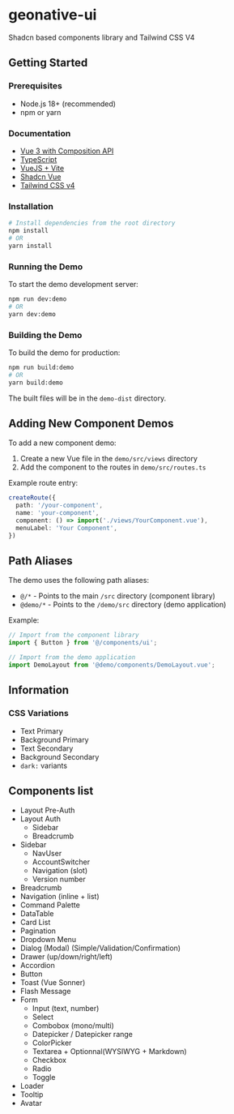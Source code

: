 # geonative-ui

Shadcn based components library and Tailwind CSS V4

## Getting Started

### Prerequisites

- Node.js 18+ (recommended)
- npm or yarn

### Documentation

- [Vue 3 with Composition API](https://vuejs.org/guide/introduction)
- [TypeScript](https://www.typescriptlang.org/)
- [VueJS + Vite](???)
- [Shadcn Vue](https://www.shadcn-vue.com/)
- [Tailwind CSS v4](https://tailwindcss.com/)

### Installation

```bash
# Install dependencies from the root directory
npm install
# OR
yarn install
```

### Running the Demo

To start the demo development server:

```bash
npm run dev:demo
# OR
yarn dev:demo
```

### Building the Demo

To build the demo for production:

```bash
npm run build:demo
# OR
yarn build:demo
```

The built files will be in the `demo-dist` directory.

## Adding New Component Demos

To add a new component demo:

1. Create a new Vue file in the `demo/src/views` directory
2. Add the component to the routes in `demo/src/routes.ts`

Example route entry:

```typescript
createRoute({
  path: '/your-component',
  name: 'your-component',
  component: () => import('./views/YourComponent.vue'),
  menuLabel: 'Your Component',
})
```

## Path Aliases

The demo uses the following path aliases:

- `@/*` - Points to the main `/src` directory (component library)
- `@demo/*` - Points to the `/demo/src` directory (demo application)

Example:

```typescript
// Import from the component library
import { Button } from '@/components/ui';

// Import from the demo application
import DemoLayout from '@demo/components/DemoLayout.vue';
```

## Information

### CSS Variations

- Text Primary
- Background Primary
- Text Secondary
- Background Secondary
- `dark:` variants

## Components list

- Layout Pre-Auth
- Layout Auth
  - Sidebar
  - Breadcrumb
- Sidebar
  - NavUser
  - AccountSwitcher
  - Navigation (slot)
  - Version number
- Breadcrumb
- Navigation (inline + list)
- Command Palette
- DataTable
- Card List
- Pagination
- Dropdown Menu
- Dialog (Modal) (Simple/Validation/Confirmation)
- Drawer (up/down/right/left)
- Accordion
- Button
- Toast (Vue Sonner)
- Flash Message
- Form
  - Input (text, number)
  - Select
  - Combobox (mono/multi)
  - Datepicker / Datepicker range
  - ColorPicker
  - Textarea + Optionnal(WYSIWYG + Markdown)
  - Checkbox
  - Radio
  - Toggle
- Loader
- Tooltip
- Avatar
